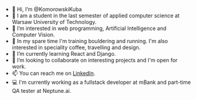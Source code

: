- 👋 Hi, I’m @KomorowskiKuba
- 🏫 I am a student in the last semester of applied computer science at Warsaw University of Technology.
- 👀 I’m interested in web programming, Artificial Intelligence and Computer Vision.
- 🏃 In my spare time I'm training bouldering and running. I'm also interested in speciality coffee, travelling and design.
- 🌱 I’m currently learning React and Django.
- 💞️ I’m looking to collaborate on interesting projects and I'm open for work.
- 📫 You can reach me on [LinkedIn](https://www.linkedin.com/in/jakub-komorowski-402b25200/).
- 💻 I'm currently working as a fullstack developer at mBank and part-time QA tester at Neptune.ai.

<!---
KomorowskiKuba/KomorowskiKuba is a ✨ special ✨ repository because its `README.md` (this file) appears on your GitHub profile.
You can click the Preview link to take a look at your changes.
--->
